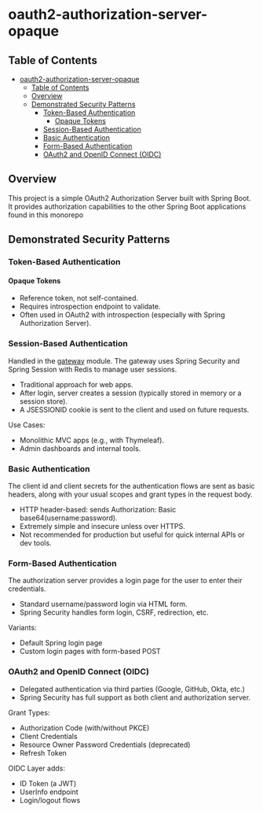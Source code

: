 # oauth2-authorization-server-opaque

## Table of Contents

<!-- TOC -->
* [oauth2-authorization-server-opaque](#oauth2-authorization-server-opaque)
  * [Table of Contents](#table-of-contents)
  * [Overview](#overview)
  * [Demonstrated Security Patterns](#demonstrated-security-patterns)
    * [Token-Based Authentication](#token-based-authentication)
      * [Opaque Tokens](#opaque-tokens)
    * [Session-Based Authentication](#session-based-authentication)
    * [Basic Authentication](#basic-authentication)
    * [Form-Based Authentication](#form-based-authentication)
    * [OAuth2 and OpenID Connect (OIDC)](#oauth2-and-openid-connect-oidc)

<!-- TOC -->

## Overview

This project is a simple OAuth2 Authorization Server built with Spring Boot. It provides authorization capabilities to
the other Spring Boot applications found in this monorepo

## Demonstrated Security Patterns

### Token-Based Authentication

#### Opaque Tokens

- Reference token, not self-contained.
- Requires introspection endpoint to validate.
- Often used in OAuth2 with introspection (especially with Spring Authorization Server).

### Session-Based Authentication

Handled in the [gateway](../gateway) module. The gateway uses Spring Security and Spring Session with Redis to manage
user sessions.

- Traditional approach for web apps.
- After login, server creates a session (typically stored in memory or a session store).
- A JSESSIONID cookie is sent to the client and used on future requests.

Use Cases:

- Monolithic MVC apps (e.g., with Thymeleaf).
- Admin dashboards and internal tools.

### Basic Authentication

The client id and client secrets for the authentication flows are sent as basic headers, along with your usual
scopes and grant types in the request body.

- HTTP header-based: sends Authorization: Basic base64(username:password).
- Extremely simple and insecure unless over HTTPS.
- Not recommended for production but useful for quick internal APIs or dev tools.

### Form-Based Authentication

The authorization server provides a login page for the user to enter their credentials.

- Standard username/password login via HTML form.
- Spring Security handles form login, CSRF, redirection, etc.

Variants:

- Default Spring login page
- Custom login pages with form-based POST

### OAuth2 and OpenID Connect (OIDC)

- Delegated authentication via third parties (Google, GitHub, Okta, etc.)
- Spring Security has full support as both client and authorization server.

Grant Types:

- Authorization Code (with/without PKCE)
- Client Credentials
- Resource Owner Password Credentials (deprecated)
- Refresh Token

OIDC Layer adds:

- ID Token (a JWT)
- UserInfo endpoint
- Login/logout flows

